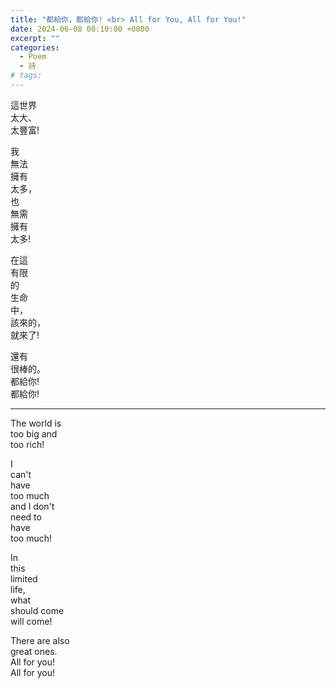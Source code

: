 ```yaml
---
title: "都給你，都給你! <br> All for You, All for You!"
date: 2024-06-08 00:10:00 +0800
excerpt: ""
categories:
  - Poem
  - 詩
# tags:
---
```


這世界  
太大、  
太豐富!

我  
無法  
擁有  
太多，  
也  
無需  
擁有  
太多!

在這  
有限  
的  
生命  
中，  
該來的，  
就來了!

還有  
很棒的。  
都給你!   
都給你!

---

The world is  
too big and  
too rich!

I  
can't  
have  
too much  
and I don't  
need to  
have  
too much!

In  
this  
limited  
life,  
what  
should come  
will come!

There are also  
great ones.  
All for you!  
All for you!
